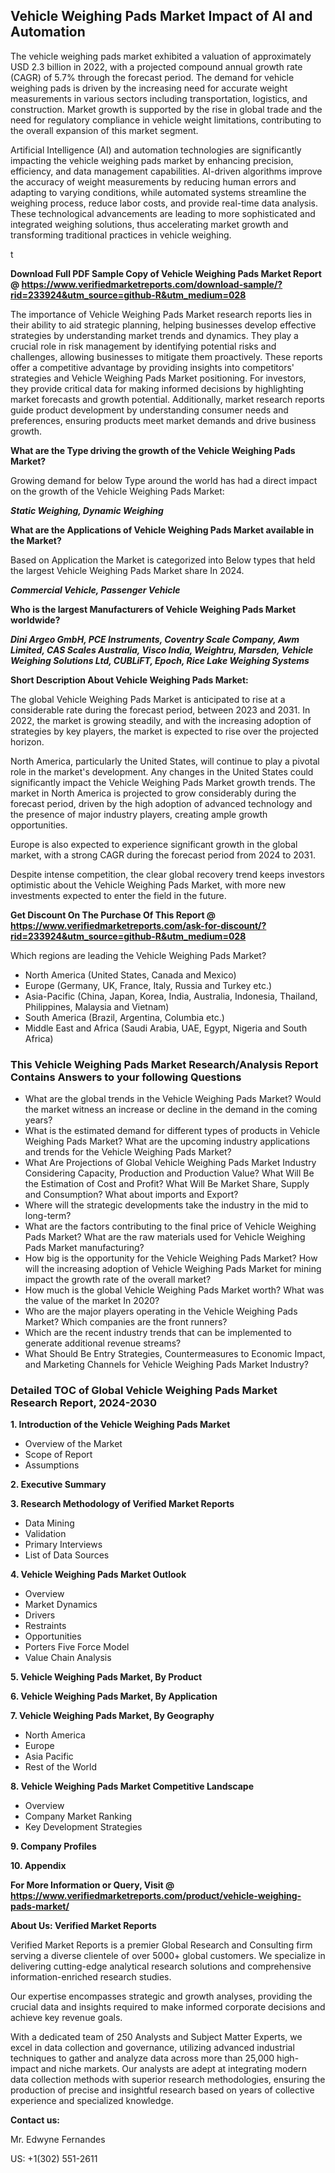 <h2>Vehicle Weighing Pads Market Impact of AI and Automation</h2><p>The vehicle weighing pads market exhibited a valuation of approximately USD 2.3 billion in 2022, with a projected compound annual growth rate (CAGR) of 5.7% through the forecast period. The demand for vehicle weighing pads is driven by the increasing need for accurate weight measurements in various sectors including transportation, logistics, and construction. Market growth is supported by the rise in global trade and the need for regulatory compliance in vehicle weight limitations, contributing to the overall expansion of this market segment.</p><p>Artificial Intelligence (AI) and automation technologies are significantly impacting the vehicle weighing pads market by enhancing precision, efficiency, and data management capabilities. AI-driven algorithms improve the accuracy of weight measurements by reducing human errors and adapting to varying conditions, while automated systems streamline the weighing process, reduce labor costs, and provide real-time data analysis. These technological advancements are leading to more sophisticated and integrated weighing solutions, thus accelerating market growth and transforming traditional practices in vehicle weighing.</p>t</p><p id="" class=""><strong>Download Full PDF Sample Copy of Vehicle Weighing Pads Market Report @ <a href="https://www.verifiedmarketreports.com/download-sample/?rid=233924&utm_source=github-R&utm_medium=028" target="_blank">https://www.verifiedmarketreports.com/download-sample/?rid=233924&utm_source=github-R&utm_medium=028</a></strong></p><p>The importance of&nbsp;Vehicle Weighing Pads Market research reports lies in their ability to aid strategic planning, helping businesses develop effective strategies by understanding market trends and dynamics. They play a crucial role in risk management by identifying potential risks and challenges, allowing businesses to mitigate them proactively. These reports offer a competitive advantage by providing insights into competitors' strategies and Vehicle Weighing Pads Market positioning. For investors, they provide critical data for making informed decisions by highlighting market forecasts and growth potential. Additionally, market research reports guide product development by understanding consumer needs and preferences, ensuring products meet market demands and drive business growth.</p><p><strong>What are the&nbsp;Type driving the growth of the Vehicle Weighing Pads Market?</strong></p><p id="" class="">Growing demand for below Type around the world has had a direct impact on the growth of the Vehicle Weighing Pads Market:</p><em><strong>Static Weighing, Dynamic Weighing</strong></em></p><strong>What are the&nbsp;Applications&nbsp;of Vehicle Weighing Pads Market available in the Market?</strong></p><p id="" class="">Based on Application the Market is categorized into Below types that held the largest Vehicle Weighing Pads Market share In 2024.</p><em><strong>Commercial Vehicle, Passenger Vehicle</strong></em></p><strong>Who is the largest Manufacturers of Vehicle Weighing Pads Market worldwide?</strong></p><p><em><strong>Dini Argeo GmbH, PCE Instruments, Coventry Scale Company, Awm Limited, CAS Scales Australia, Visco India, Weightru, Marsden, Vehicle Weighing Solutions Ltd, CUBLiFT, Epoch, Rice Lake Weighing Systems</strong></em></p><p id="" class=""><strong>Short Description About Vehicle Weighing Pads Market:</strong></p><p>The global Vehicle Weighing Pads Market is anticipated to rise at a considerable rate during the forecast period, between 2023 and 2031. In 2022, the market is growing steadily, and with the increasing adoption of strategies by key players, the market is expected to rise over the projected horizon.</p><p>North America, particularly the United States, will continue to play a pivotal role in the market's development. Any changes in the United States could significantly impact the Vehicle Weighing Pads Market growth trends. The market in North America is projected to grow considerably during the forecast period, driven by the high adoption of advanced technology and the presence of major industry players, creating ample growth opportunities.</p><p>Europe is also expected to experience significant growth in the global market, with a strong CAGR during the forecast period from 2024 to 2031.</p><p>Despite intense competition, the clear global recovery trend keeps investors optimistic about the Vehicle Weighing Pads Market, with more new investments expected to enter the field in the future.</p><p id="" class=""><strong>Get Discount On The Purchase Of This Report @ <a href="https://www.verifiedmarketreports.com/ask-for-discount/?rid=233924&utm_source=github-R&utm_medium=028" target="_blank">https://www.verifiedmarketreports.com/ask-for-discount/?rid=233924&utm_source=github-R&utm_medium=028</a></strong></p>Which regions are leading the Vehicle Weighing Pads Market?</p><ul><li>North America (United States, Canada and Mexico)</li><li>Europe (Germany, UK, France, Italy, Russia and Turkey etc.)</li><li>Asia-Pacific (China, Japan, Korea, India, Australia, Indonesia, Thailand, Philippines, Malaysia and Vietnam)</li><li>South America (Brazil, Argentina, Columbia etc.)</li><li>Middle East and Africa (Saudi Arabia, UAE, Egypt, Nigeria and South Africa)</li></ul><h3 id="" class="">This Vehicle Weighing Pads Market Research/Analysis Report Contains Answers to your following Questions</h3><ul><li>What are the global trends in the Vehicle Weighing Pads Market? Would the market witness an increase or decline in the demand in the coming years?</li><li>What is the estimated demand for different types of products in Vehicle Weighing Pads Market? What are the upcoming industry applications and trends for the Vehicle Weighing Pads Market?</li><li>What Are Projections of Global Vehicle Weighing Pads Market Industry Considering Capacity, Production and Production Value? What Will Be the Estimation of Cost and Profit? What Will Be Market Share, Supply and Consumption? What about imports and Export?</li><li>Where will the strategic developments take the industry in the mid to long-term?</li><li>What are the factors contributing to the final price of Vehicle Weighing Pads Market? What are the raw materials used for Vehicle Weighing Pads Market manufacturing?</li><li>How big is the opportunity for the Vehicle Weighing Pads Market? How will the increasing adoption of Vehicle Weighing Pads Market for mining impact the growth rate of the overall market?</li><li>How much is the global Vehicle Weighing Pads Market worth? What was the value of the market In 2020?</li><li>Who are the major players operating in the Vehicle Weighing Pads Market? Which companies are the front runners?</li><li>Which are the recent industry trends that can be implemented to generate additional revenue streams?</li><li>What Should Be Entry Strategies, Countermeasures to Economic Impact, and Marketing Channels for Vehicle Weighing Pads Market Industry?</li></ul><h3 id="" class="">Detailed TOC of Global Vehicle Weighing Pads Market Research Report, 2024-2030</h3><p id="" class=""><strong>1. Introduction of the Vehicle Weighing Pads Market</strong></p><ul><li>Overview of the Market</li><li>Scope of Report</li><li>Assumptions</li></ul><p id="" class=""><strong>2. Executive Summary</strong></p><p id="" class=""><strong>3. Research Methodology of Verified Market Reports</strong></p><ul><li>Data Mining</li><li>Validation</li><li>Primary Interviews</li><li>List of Data Sources</li></ul><p id="" class=""><strong>4. Vehicle Weighing Pads Market Outlook</strong></p><ul><li>Overview</li><li>Market Dynamics</li><li>Drivers</li><li>Restraints</li><li>Opportunities</li><li>Porters Five Force Model</li><li>Value Chain Analysis</li></ul><p id="" class=""><strong>5. Vehicle Weighing Pads Market, By Product</strong></p><p id="" class=""><strong>6. Vehicle Weighing Pads Market, By Application</strong></p><p id="" class=""><strong>7. Vehicle Weighing Pads Market, By Geography</strong></p><ul><li>North America</li><li>Europe</li><li>Asia Pacific</li><li>Rest of the World</li></ul><p id="" class=""><strong>8. Vehicle Weighing Pads Market Competitive Landscape</strong></p><ul><li>Overview</li><li>Company Market Ranking</li><li>Key Development Strategies</li></ul><p id="" class=""><strong>9. Company Profiles</strong></p><p id="" class=""><strong>10. Appendix</strong></p><p id="" class=""><strong>For More Information or Query, Visit @ <a href="https://www.verifiedmarketreports.com/product/vehicle-weighing-pads-market/" target="_blank">https://www.verifiedmarketreports.com/product/vehicle-weighing-pads-market/</a></strong></p><p id="" class=""><strong>About Us: Verified Market Reports</strong></p><p id="" class="">Verified Market Reports is a premier Global Research and Consulting firm serving a diverse clientele of over 5000+ global customers. We specialize in delivering cutting-edge analytical research solutions and comprehensive information-enriched research studies.</p><p id="" class="">Our expertise encompasses strategic and growth analyses, providing the crucial data and insights required to make informed corporate decisions and achieve key revenue goals.</p><p id="" class="">With a dedicated team of 250 Analysts and Subject Matter Experts, we excel in data collection and governance, utilizing advanced industrial techniques to gather and analyze data across more than 25,000 high-impact and niche markets. Our analysts are adept at integrating modern data collection methods with superior research methodologies, ensuring the production of precise and insightful research based on years of collective experience and specialized knowledge.</p><p id="" class=""><strong>Contact us:</strong></p><p id="" class="">Mr. Edwyne Fernandes</p><p id="" class="">US: +1(302) 551-2611</p>